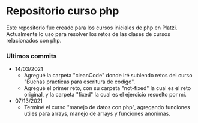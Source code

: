 # Repositorio curso php

Este repositorio fue creado para los cursos iniciales de php en Platzi. Actualmente lo uso para resolver los retos de las clases de cursos relacionados con php.

### Ultimos commits
- 14/03/2021
	- Agregué la carpeta "cleanCode" donde iré subiendo retos del curso "Buenas practicas para escritura de codigo".
	- Agregué el primer reto, con su carpeta "not-fixed" la cual es el reto original, y la carpeta "fixed" la cual es el ejercicio resuelto por mi.
- 07/13/2021
	- Terminé el curso "manejo de datos con php", agregando funciones utiles para arrays, manejo de arrays y funciones anonimas.
